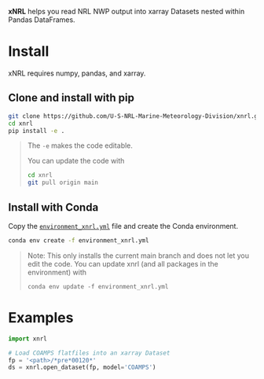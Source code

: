 **xNRL** helps you read NRL NWP output into xarray Datasets nested within Pandas DataFrames.

# Install
xNRL requires numpy, pandas, and xarray.

## Clone and install with pip
```bash
git clone https://github.com/U-S-NRL-Marine-Meteorology-Division/xnrl.git
cd xnrl
pip install -e .
```
> The `-e` makes the code editable. 
> 
> You can update the code with 
> ```bash
> cd xnrl
> git pull origin main
> ```

## Install with Conda

Copy the [`environment_xnrl.yml`](./environment_xnrl.yml) file and create the Conda environment. 

```bash
conda env create -f environment_xnrl.yml
```
> Note: This only installs the current main branch and does not let you edit the code. You can update xnrl (and all packages in the environment) with 
> ```
> conda env update -f environment_xnrl.yml
>```

# Examples
```python
import xnrl

# Load COAMPS flatfiles into an xarray Dataset
fp = '<path>/*pre*00120*'
ds = xnrl.open_dataset(fp, model='COAMPS')
```

